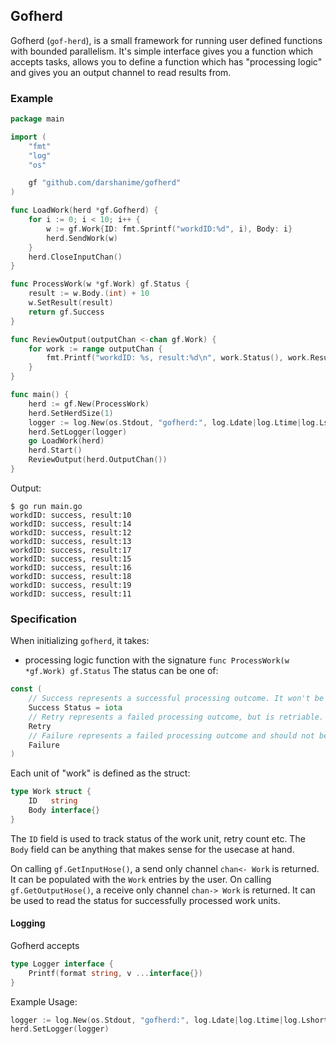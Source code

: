 ## Gofherd

Gofherd (`gof-herd`), is a small framework for running user defined functions with bounded parallelism. 
It's simple interface gives you a function which accepts tasks, allows you to define a function which has "processing logic" and gives you an output channel to read results from.

### Example

```go
package main

import (
	"fmt"
	"log"
	"os"

	gf "github.com/darshanime/gofherd"
)

func LoadWork(herd *gf.Gofherd) {
	for i := 0; i < 10; i++ {
		w := gf.Work{ID: fmt.Sprintf("workdID:%d", i), Body: i}
		herd.SendWork(w)
	}
	herd.CloseInputChan()
}

func ProcessWork(w *gf.Work) gf.Status {
	result := w.Body.(int) + 10
	w.SetResult(result)
	return gf.Success
}

func ReviewOutput(outputChan <-chan gf.Work) {
	for work := range outputChan {
		fmt.Printf("workdID: %s, result:%d\n", work.Status(), work.Result())
	}
}

func main() {
	herd := gf.New(ProcessWork)
	herd.SetHerdSize(1)
	logger := log.New(os.Stdout, "gofherd:", log.Ldate|log.Ltime|log.Lshortfile)
	herd.SetLogger(logger)
	go LoadWork(herd)
	herd.Start()
	ReviewOutput(herd.OutputChan())
}
```

Output:

```
$ go run main.go
workdID: success, result:10
workdID: success, result:14
workdID: success, result:12
workdID: success, result:13
workdID: success, result:17
workdID: success, result:15
workdID: success, result:16
workdID: success, result:18
workdID: success, result:19
workdID: success, result:11
```


### Specification

When initializing `gofherd`, it takes:

- processing logic function with the signature `func ProcessWork(w *gf.Work) gf.Status`
The status can be one of:
```go
const (
	// Success represents a successful processing outcome. It won't be retried.
	Success Status = iota
	// Retry represents a failed processing outcome, but is retriable. It will be retried for MaxRetries.
	Retry
	// Failure represents a failed processing outcome and should not be retried again.
	Failure
)
```

Each unit of "work" is defined as the struct:

```go
type Work struct {
    ID   string
    Body interface{}
}
```

The `ID` field is used to track status of the work unit, retry count etc.
The `Body` field can be anything that makes sense for the usecase at hand.

On calling `gf.GetInputHose()`, a send only channel `chan<- Work` is returned. It can be populated with the `Work` entries by the user.
On calling `gf.GetOutputHose()`, a receive only channel `chan-> Work` is returned. It can be used to read the status for successfully processed work units.

#### Logging

Gofherd accepts 

```go
type Logger interface {
	Printf(format string, v ...interface{})
}
```

Example Usage:

```go
logger := log.New(os.Stdout, "gofherd:", log.Ldate|log.Ltime|log.Lshortfile)
herd.SetLogger(logger)
```
